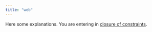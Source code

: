 ```yaml
---
title: "web"
---
```


Here some explanations. You are entering in [closure of constraints](notes/concepts/closure%20of%20constraints.md).